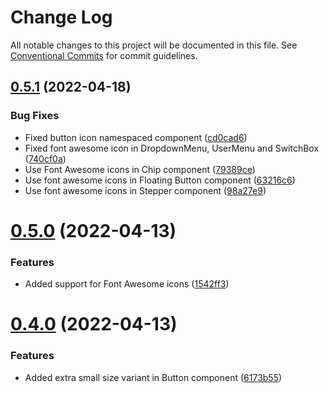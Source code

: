 # Change Log

All notable changes to this project will be documented in this file.
See [Conventional Commits](https://conventionalcommits.org) for commit guidelines.

## [0.5.1](https://github.com/sergiogc9/react-ui/compare/v0.5.0...v0.5.1) (2022-04-18)

### Bug Fixes

- Fixed button icon namespaced component ([cd0cad6](https://github.com/sergiogc9/react-ui/commit/cd0cad6844435ee56cc0204b3f644d715f016ad0))
- Fixed font awesome icon in DropdownMenu, UserMenu and SwitchBox ([740cf0a](https://github.com/sergiogc9/react-ui/commit/740cf0aeb2b3e38eeaa3facd86705fb5af3bbf37))
- Use Font Awesome icons in Chip component ([79389ce](https://github.com/sergiogc9/react-ui/commit/79389cee8603c8fa2874fff05c6f664defc68aff))
- Use font awesome icons in Floating Button component ([63216c6](https://github.com/sergiogc9/react-ui/commit/63216c6b9dd6dff696399c36427eabc936730164))
- Use font awesome icons in Stepper component ([98a27e9](https://github.com/sergiogc9/react-ui/commit/98a27e9071715ce7504bd97c561ed89b6bfb3f47))

# [0.5.0](https://github.com/sergiogc9/react-ui/compare/v0.4.0...v0.5.0) (2022-04-13)

### Features

- Added support for Font Awesome icons ([1542ff3](https://github.com/sergiogc9/react-ui/commit/1542ff39a97954cc8f23e8a5d2b7c69f202738c3))

# [0.4.0](https://github.com/sergiogc9/react-ui/compare/v0.3.4...v0.4.0) (2022-04-13)

### Features

- Added extra small size variant in Button component ([6173b55](https://github.com/sergiogc9/react-ui/commit/6173b556b3869836ab2b5f21cc8efe58b5569417))
